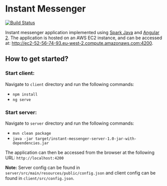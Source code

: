 # Instant Messenger
[![Build Status](https://travis-ci.org/enthusiast94/instant-messenger.svg?branch=master)](https://travis-ci.org/enthusiast94/instant-messenger)

Instant messenger application implemented using [Spark Java](http://sparkjava.com/) and [Angular 2](https://angular.io/). The application is hosted on an AWS EC2 instance, and can be accessed at: http://ec2-52-56-74-93.eu-west-2.compute.amazonaws.com:4200.

## How to get started?
### Start client: 
Navigate to `client` directory and run the following commands:
- `npm install`
- `ng serve`

### Start server:
Navigate to `server` directory and run the following commands: 
- `mvn clean package`
- `java -jar target/instant-messenger-server-1.0-jar-with-dependencies.jar`

The application can then be accessed from the browser at the following URL: 
`http://localhost:4200` 

**Note:** Server config can be found in `server/src/main/resources/public/config.json` and client config can be found in `client/src/config.json`. 
